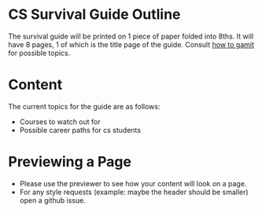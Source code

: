 CS Survival Guide Outline
=========================

The survival guide will be printed on 1 piece of paper folded into 8ths. It will have 8 pages, 1 of which is the title page of the guide.
Consult [how to gamit](http://web.mit.edu/htgamit/www/) for possible topics.


# Content

The current topics for the guide are as follows:
- Courses to watch out for
- Possible career paths for cs students


# Previewing a Page

- Please use the previewer to see how your content will look on a page.
- For any style requests (example: maybe the header should be smaller) open a github issue.